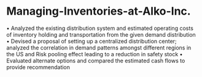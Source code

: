 # Managing-Inventories-at-Alko-Inc.

• Analyzed the existing distribution system and estimated operating costs of inventory holding and transportation from the given demand distribution
• Devised a proposal of setting up a centralized distribution center; analyzed the correlation in demand patterns amongst different regions in the US and Risk pooling effect leading to a reduction in safety stock
• Evaluated alternate options and compared the estimated cash flows to provide recommendation
